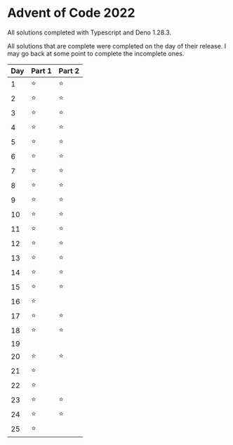 # Advent of Code 2022

All solutions completed with Typescript and Deno 1.28.3.

All solutions that are complete were completed on the day of their release. I
may go back at some point to complete the incomplete ones.

| Day  | Part 1 | Part 2 |
| :--- | :----- | :----- |
| 1    | ⭐️      | ⭐️      |
| 2    | ⭐️      | ⭐️      |
| 3    | ⭐️      | ⭐️      |
| 4    | ⭐️      | ⭐️      |
| 5    | ⭐️      | ⭐️      |
| 6    | ⭐️      | ⭐️      |
| 7    | ⭐️      | ⭐️      |
| 8    | ⭐️      | ⭐️      |
| 9    | ⭐️      | ⭐️      |
| 10   | ⭐️      | ⭐️      |
| 11   | ⭐️      | ⭐️      |
| 12   | ⭐️      | ⭐️      |
| 13   | ⭐️      | ⭐️      |
| 14   | ⭐️      | ⭐️      |
| 15   | ⭐️      | ⭐️      |
| 16   | ⭐️      | ️      |
| 17   | ⭐️      | ⭐️      |
| 18   | ⭐️      | ⭐️      |
| 19   |        | ️      |
| 20   | ⭐️      | ⭐️      |
| 21   | ⭐️      | ️      |
| 22   | ⭐️      | ️      |
| 23   | ⭐️      | ⭐️      |
| 24   | ⭐️      | ⭐️      |
| 25   | ⭐️      | ️      |